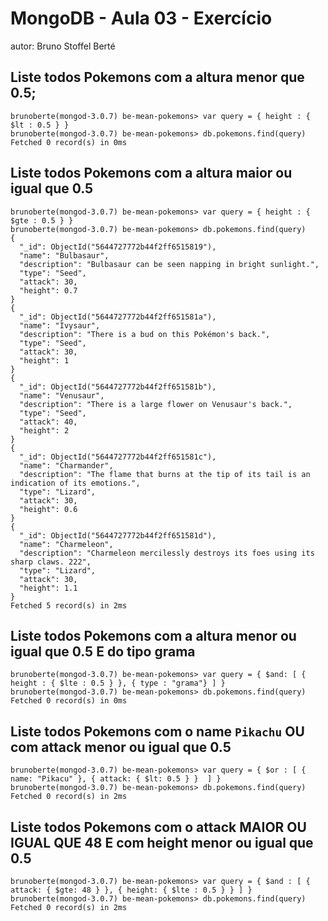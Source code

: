 # MongoDB - Aula 03 - Exercício
autor: Bruno Stoffel Berté

## Liste todos Pokemons com a altura **menor que** 0.5;
```
brunoberte(mongod-3.0.7) be-mean-pokemons> var query = { height : { $lt : 0.5 } }
brunoberte(mongod-3.0.7) be-mean-pokemons> db.pokemons.find(query)
Fetched 0 record(s) in 0ms
```

## Liste todos Pokemons com a altura **maior ou igual que** 0.5
```
brunoberte(mongod-3.0.7) be-mean-pokemons> var query = { height : { $gte : 0.5 } }
brunoberte(mongod-3.0.7) be-mean-pokemons> db.pokemons.find(query)
{
  "_id": ObjectId("5644727772b44f2ff6515819"),
  "name": "Bulbasaur",
  "description": "Bulbasaur can be seen napping in bright sunlight.",
  "type": "Seed",
  "attack": 30,
  "height": 0.7
}
{
  "_id": ObjectId("5644727772b44f2ff651581a"),
  "name": "Ivysaur",
  "description": "There is a bud on this Pokémon's back.",
  "type": "Seed",
  "attack": 30,
  "height": 1
}
{
  "_id": ObjectId("5644727772b44f2ff651581b"),
  "name": "Venusaur",
  "description": "There is a large flower on Venusaur's back.",
  "type": "Seed",
  "attack": 40,
  "height": 2
}
{
  "_id": ObjectId("5644727772b44f2ff651581c"),
  "name": "Charmander",
  "description": "The flame that burns at the tip of its tail is an indication of its emotions.",
  "type": "Lizard",
  "attack": 30,
  "height": 0.6
}
{
  "_id": ObjectId("5644727772b44f2ff651581d"),
  "name": "Charmeleon",
  "description": "Charmeleon mercilessly destroys its foes using its sharp claws. 222",
  "type": "Lizard",
  "attack": 30,
  "height": 1.1
}
Fetched 5 record(s) in 2ms
```


## Liste todos Pokemons com a altura **menor ou igual que** 0.5 **E** do tipo grama
```
brunoberte(mongod-3.0.7) be-mean-pokemons> var query = { $and: [ { height : { $lte : 0.5 } }, { type : "grama"} ] }
brunoberte(mongod-3.0.7) be-mean-pokemons> db.pokemons.find(query)
Fetched 0 record(s) in 0ms
```


## Liste todos Pokemons com o name `Pikachu` **OU** com attack **menor ou igual que** 0.5
```
brunoberte(mongod-3.0.7) be-mean-pokemons> var query = { $or : [ { name: "Pikacu" }, { attack: { $lt: 0.5 } }  ] }
brunoberte(mongod-3.0.7) be-mean-pokemons> db.pokemons.find(query)
Fetched 0 record(s) in 2ms
```


## Liste todos Pokemons com o attack **MAIOR OU IGUAL QUE** 48 **E** com  height **menor ou igual que** 0.5
```
brunoberte(mongod-3.0.7) be-mean-pokemons> var query = { $and : [ { attack: { $gte: 48 } }, { height: { $lte : 0.5 } } ] }
brunoberte(mongod-3.0.7) be-mean-pokemons> db.pokemons.find(query)
Fetched 0 record(s) in 2ms
```
